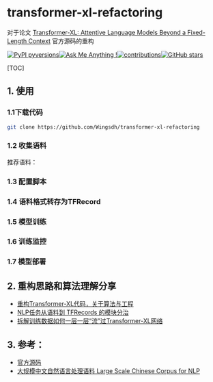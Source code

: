 # transformer-xl-refactoring
对于论文 [Transformer-XL: Attentive Language Models Beyond a Fixed-Length Context](http://arxiv.org/abs/1901.02860) 官方源码的重构

[![PyPI pyversions](https://img.shields.io/pypi/pyversions/tensorflow.svg)]()[![Ask Me Anything !](https://img.shields.io/badge/Ask%20me-anything-1abc9c.svg)](https://www.zhihu.com/people/wingsallblue)[![contributions](https://img.shields.io/badge/contributions-welcome-brightgreen.svg?style=flat)](https://github.com/Wingsdh/transformer-xl-refactoring/issues)[![GitHub stars](https://img.shields.io/github/stars/wingsdh/transformer-xl-refactoring?style=social)](https://github.com/Wingsdh/transformer-xl-refactoring)

[TOC]

## 1. 使用

### 1.1下载代码

```bash
git clone https://github.com/Wingsdh/transformer-xl-refactoring
```

### 1.2 收集语料

推荐语料：

### 1.3 配置脚本

### 1.4 语料格式转存为TFRecord

### 1.5 模型训练

### 1.6 训练监控

### 1.7 模型部署

## 2. 重构思路和算法理解分享

- [重构Transformer-XL代码，关于算法与工程](https://zhuanlan.zhihu.com/p/103769855)
- [NLP任务从语料到 TFRecords 的模块分治](https://zhuanlan.zhihu.com/p/104405967)
- [拆解训练数据如何一层一层“流”过Transformer-XL网络](https://zhuanlan.zhihu.com/p/105472248)

## 3. 参考：

- [官方源码](https://github.com/kimiyoung/transformer-xl)
-  [大规模中文自然语言处理语料 Large Scale Chinese Corpus for NLP](https://github.com/brightmart/nlp_chinese_corpus ) 
